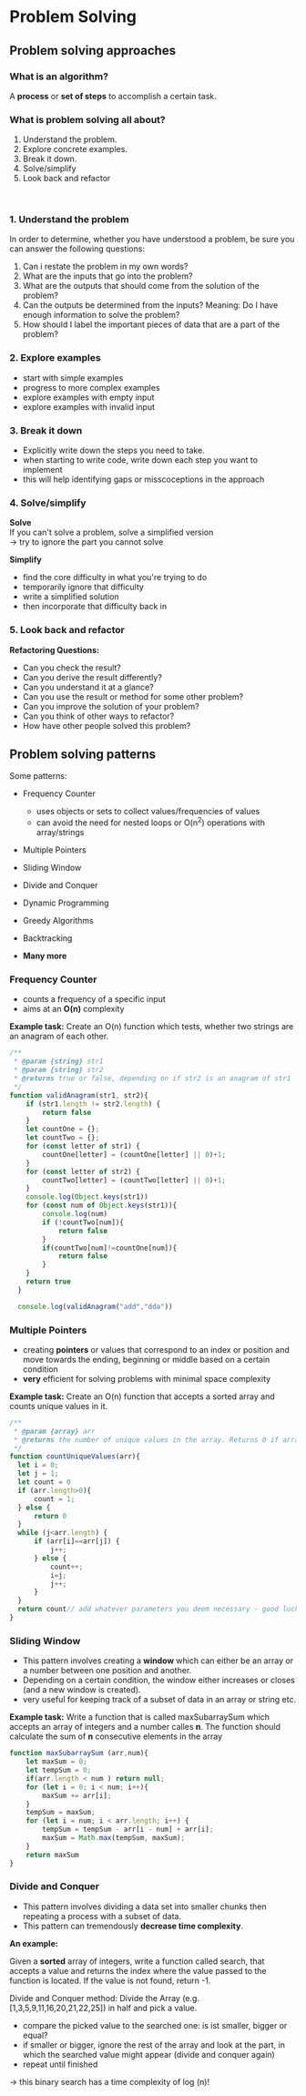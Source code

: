 # Problem Solving

## Problem solving approaches 

### What is an algorithm? 

A **process** or **set of steps** to accomplish a certain task. 

### What is problem solving all about?

1. Understand the problem.
2. Explore concrete examples.
3. Break it down.
4. Solve/simplify
5. Look back and refactor
</br>

### 1. Understand the problem

In order to determine, whether you have understood a problem, be sure you can answer the following questions: 

1. Can i restate the problem in my own words?
2. What are the inputs that go into the problem?
3. What are the outputs that should come from the solution of the problem?
4. Can the outputs be determined from the inputs? Meaning: Do I have enough information to solve the problem? 
5. How should I label the important pieces of data that are a part of the problem? 

### 2. Explore examples

- start with simple examples
- progress to more complex examples
- explore examples with empty input
- explore examples with invalid input

### 3. Break it down

- Explicitly write down the steps you need to take.
- when starting to write code, write down each step you want to implement
- this will help identifying gaps or misscoceptions in the approach

### 4. Solve/simplify

**Solve**</br>
If you can't solve a problem, solve a simplified version</br>
&rarr; try to ignore the part you cannot solve

**Simplify**
- find the core difficulty in what you're trying to do
- temporarily ignore that difficulty
- write a simplified solution
- then incorporate that difficulty back in

### 5. Look back and refactor

**Refactoring Questions:**
- Can you check the result?
- Can you derive the result differently?
- Can you understand it at a glance?
- Can you use the result or method for some other problem?
- Can you improve the solution of your problem?
- Can you think of other ways to refactor?
- How have other people solved this problem? 

## Problem solving patterns

Some patterns:
- Frequency Counter
    - uses objects or sets to collect values/frequencies of values
    - can avoid the need for nested loops or O(n<sup>2</sup>) operations with array/strings
- Multiple Pointers

- Sliding Window
- Divide and Conquer
- Dynamic Programming
- Greedy Algorithms
- Backtracking
- **Many more**

### Frequency Counter

- counts a frequency of a specific input
- aims at an **O(n)** complexity

**Example task:**
Create an O(n) function which tests, whether two strings are an anagram of each other.
```js
/**
 * @param {string} str1 
 * @param {string} str2 
 * @returns true or false, depending on if str2 is an anagram of str1
 */
function validAnagram(str1, str2){
    if (str1.length != str2.length) {
        return false
    }
    let countOne = {};
    let countTwo = {};
    for (const letter of str1) {
        countOne[letter] = (countOne[letter] || 0)+1;
    }
    for (const letter of str2) {
        countTwo[letter] = (countTwo[letter] || 0)+1;
    }
    console.log(Object.keys(str1))
    for (const num of Object.keys(str1)){
        console.log(num)
        if (!countTwo[num]){
            return false
        }
        if(countTwo[num]!=countOne[num]){
            return false
        }
    }
    return true
  }

  console.log(validAnagram("add","dda"))
```

### Multiple Pointers

- creating **pointers** or values that correspond to an index or position and move towards the ending, beginning or middle based on a certain condition
- **very** efficient for solving problems with minimal space complexity

**Example task:**
Create an O(n) function that accepts a sorted array and counts unique values in it.
```js
/**
 * @param {array} arr
 * @returns the number of unique values in the array. Returns 0 if array is empty.
 */
function countUniqueValues(arr){
  let i = 0;
  let j = 1;
  let count = 0
  if (arr.length>0){
      count = 1;
  } else {
      return 0
  }
  while (j<arr.length) {
      if (arr[i]==arr[j]) {
          j++;
      } else {
          count++;
          i=j;
          j++;
      }
  }
  return count// add whatever parameters you deem necessary - good luck!
}
```

### Sliding Window

- This pattern involves creating a **window** which can either be an array or a number between one position and another.
- Depending on a certain condition, the window either increases or closes (and a new window is created).
- very useful for keeping track of a subset of data in an array or string etc.

**Example task:**
Write a function that is called maxSubarraySum which accepts an array of integers and a number calles **n**. The function should calculate the sum of **n** consecutive elements in the array
```js
function maxSubarraySum (arr,num){
    let maxSum = 0;
    let tempSum = 0;
    if(arr.length < num ) return null;
    for (let i = 0; i < num; i++){
        maxSum += arr[i];
    }
    tempSum = maxSum;
    for (let i = num; i < arr.length; i++) {
        tempSum = tempSum - arr[i - num] + arr[i];
        maxSum = Math.max(tempSum, maxSum);
    }
    return maxSum
}
```

### Divide and Conquer

- This pattern involves dividing a data set into smaller chunks then repeating a process with a subset of data.
- This pattern can tremendously **decrease time complexity**.

**An example:**

Given a **sorted** array of integers, write a function called search, that accepts a value and returns the index where the value passed to the function is located. If the value is not found, return -1.

Divide and Conquer method: Divide the Array (e.g. [1,3,5,9,11,16,20,21,22,25]) in half and pick a value.
- compare the picked value to the searched one: is ist smaller, bigger or equal?
- if smaller or bigger, ignore the rest of the array and look at the part, in which the searched value might appear (divide and conquer again)
- repeat until finished

&rarr; this binary search has a time complexity of log (n)!